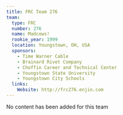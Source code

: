 ```yaml
---
title: FRC Team 276
team:
  type: FRC
  number: 276
  name: Madcows!
  rookie_year: 1999
  location: Youngstown, OH, USA
  sponsors:
    - Time Warner Cable
    - Brainard Rivet Company
    - Choffin Career and Technical Center
    - Youngstown State University
    - Youngstown City Schools
  links:
    Website: http://frc276.enjin.com
---
```

No content has been added for this team